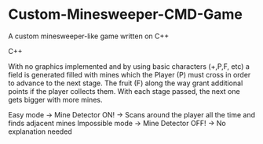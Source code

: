 # Custom-Minesweeper-CMD-Game
A custom minesweeper-like game written on C++


C++

With no graphics implemented and by using basic characters (+,P,F, etc) a field is generated filled with mines which the Player (P) must cross in order to advance to the next stage. The fruit (F) along the way grant additional points if the player collects them. With each stage passed, the next one gets bigger with more mines.

Easy mode       -> Mine Detector ON!  -> Scans around the player all the time and finds adjacent mines
Impossible mode -> Mine Detector OFF! -> No explanation needed
